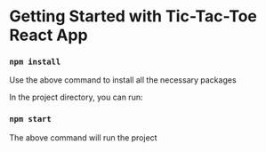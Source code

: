 # Getting Started with Tic-Tac-Toe React App

### `npm install`

Use the above command to install all the necessary packages

In the project directory, you can run:

### `npm start`

The above command will run the project